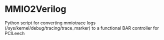 # MMIO2Verilog
Python script for converting mmiotrace logs (/sys/kernel/debug/tracing/trace_marker) to a functional BAR controller for PCILeech
